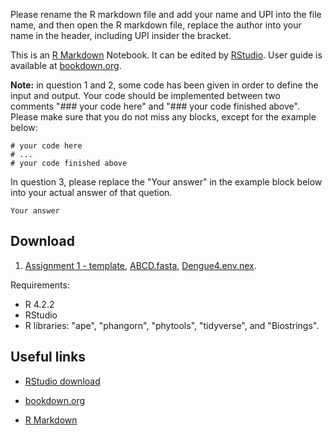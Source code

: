 
Please rename the R markdown file and add your name and UPI into the file name, 
and then open the R markdown file, replace the author into your name in the header, 
including UPI insider the bracket.

This is an [R Markdown](http://rmarkdown.rstudio.com) Notebook.
It can be edited by [RStudio](https://posit.co/download/rstudio-desktop/). 
User guide is available at [bookdown.org](https://bookdown.org/yihui/rmarkdown/). 

**Note:** in question 1 and 2, some code has been given in order to define the input and output. 
Your code should be implemented between two comments "### your code here" and "### your code finished above". Please make sure that you do not miss any blocks, except for the example below:

```
# your code here
# ...
# your code finished above
```

In question 3, please replace the "Your answer" in the example block below into your actual answer of that quetion.

```
Your answer
```


## Download

1. [Assignment 1 - template](Assignment1/Assignment1Template.Rmd), [ABCD.fasta](Assignment1/ABCD.fasta), [Dengue4.env.nex](Assignment1/Dengue4.env.nex).

Requirements:

- R 4.2.2
- RStudio
- R libraries: "ape", "phangorn", "phytools", "tidyverse", and "Biostrings".  


## Useful links

- [RStudio download](https://posit.co/download/rstudio-desktop/)

- [bookdown.org](https://bookdown.org/yihui/rmarkdown/) 

- [R Markdown](https://rmarkdown.rstudio.com/lesson-1.html)